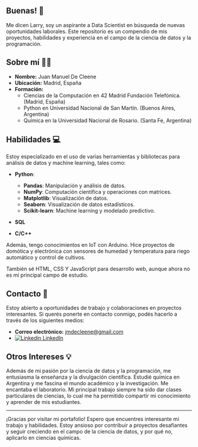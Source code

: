 ## Buenas! 👋

Me dicen Larry, soy un aspirante a Data Scientist en búsqueda de nuevas oportunidades laborales.
Este repositorio es un compendio de mis proyectos, habilidades y experiencia en el campo de la ciencia de datos y la programación.

## Sobre mí 🧑‍🏫

- **Nombre:** Juan Manuel De Cleene
- **Ubicación:** Madrid, España
- **Formación:**
  - Ciencias de la Computación en 42 Madrid Fundación Telefónica. (Madrid, España)
  - Python en Universidad Nacional de San Martín. (Buenos Aires, Argentina)
  - Química en la Universidad Nacional de Rosario. (Santa Fe, Argentina)

## Habilidades 💻

Estoy especializado en el uso de varias herramientas y bibliotecas para análisis de datos y machine learning, tales como:

- **Python**:
  - **Pandas**: Manipulación y análisis de datos.
  - **NumPy**: Computación científica y operaciones con matrices.
  - **Matplotlib**: Visualización de datos.
  - **Seaborn**: Visualización de datos estadísticos.
  - **Scikit-learn**: Machine learning y modelado predictivo.
 
- **SQL**
- **C/C++**

Además, tengo conocimientos en IoT con Arduino.
Hice proyectos de domótica y electrónica con sensores de humedad y temperatura para riego automático y control de cultivos.

También sé HTML, CSS Y JavaScript para desarrollo web, aunque ahora no es mi principal campo de estudio.

## Contacto 📧

Estoy abierto a oportunidades de trabajo y colaboraciones en proyectos interesantes. Si querés ponerte en contacto conmigo, podés hacerlo a través de los siguientes medios:

- **Correo electrónico:** [jmdecleene@gmail.com](mailto:jmdecleene@gmail.com)
- [![Linkedin](https://skillicons.dev/icons?i=gmail) LinkedIn](https://www.linkedin.com/juan-manuel-de-cleene)
&nbsp;
## Otros Intereses 💡

Además de mi pasión por la ciencia de datos y la programación, me entusiasma la enseñanza y la divulgación científica.
Estudié química en Argentina y me fascina el mundo académico y la investigación. Me encantaba el laboratorio.
Mi principal trabajo siempre ha sido dar clases particulares de ciencias, lo cual me ha permitido compartir mi conocimiento y aprender de mis estudiantes.

---

¡Gracias por visitar mi portafolio!
Espero que encuentres interesante mi trabajo y habilidades. Estoy ansioso por contribuir a proyectos desafiantes y seguir creciendo en el campo de la ciencia de datos, y por qué no, aplicarlo en ciencias químicas.
